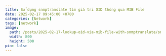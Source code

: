 ```yaml
---
title: Sử dụng snmptranslate tìm giá tri OID thông qua MIB File
date: 2025-02-17 09:45:00 +0700
categories: [Network]
tags: [network]
image:
  path: /posts/2025-02-17-lookup-oid-via-mib-file-with-snmptranslate/snmp.jpg
  width: 800
  height: 500
pin: false
---
```

